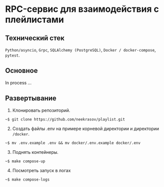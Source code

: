 # RPC-сервис для взаимодействия с плейлистами

## Технический стек
`Python/asyncio`, `Grpc`, `SQLAlchemy (PostgreSQL)`, `Docker / docker-compose`, `pytest`.

## Основное
In process ...

## Развертывание

1. Клонировать репозиторий.

```
~$ git clone https://github.com/neekrasov/playlist.git
```

2. Создать файлы .env на примере корневой директории и директории `/docker`.
```
~$ mv .env.example .env && mv docker/.env.example docker/.env
```

3. Поднять контейнеры.
```
~$ make compose-up
```
4. Посмотреть запуск в логах
```
~$ make compose-logs
```
